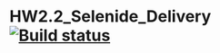 # HW2.2_Selenide_Delivery [![Build status](https://ci.appveyor.com/api/projects/status/7t7eb6ia8krp0a8k?svg=true)](https://ci.appveyor.com/project/Yana-Gus/hw2-2-selenide-delivery)
